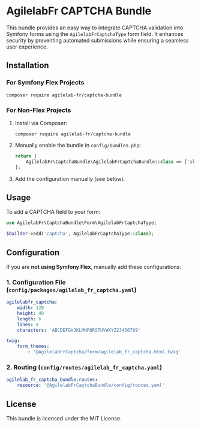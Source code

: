 # AgilelabFr CAPTCHA Bundle

This bundle provides an easy way to integrate CAPTCHA validation into Symfony forms using the `AgilelabFrCaptchaType` form field. It enhances security by preventing automated submissions while ensuring a seamless user experience.

## Installation

### **For Symfony Flex Projects**
```
composer require agilelab-fr/captcha-bundle
```

### **For Non-Flex Projects**
1. Install via Composer:
   ```
   composer require agilelab-fr/captcha-bundle
   ```
2. Manually enable the bundle in `config/bundles.php`:
   ```php
   return [
       AgilelabFr\CaptchaBundle\AgilelabFrCaptchaBundle::class => ['all' => true],
   ];
   ```
3. Add the configuration manually (see below).

## Usage

To add a CAPTCHA field to your form:

```php
use AgilelabFr\CaptchaBundle\Form\AgilelabFrCaptchaType;

$builder->add('captcha', AgilelabFrCaptchaType::class);
```

## Configuration

If you are **not using Symfony Flex**, manually add these configurations:

### **1. Configuration File (`config/packages/agilelab_fr_captcha.yaml`)**
```yaml
agilelabfr_captcha:
    width: 120
    height: 40
    length: 6
    lines: 8
    characters: 'ABCDEFGHJKLMNPQRSTUVWXYZ23456789'

twig:
    form_themes:
        - '@AgilelabFrCaptcha/form/agilelab_fr_captcha.html.twig'
```

### **2. Routing (`config/routes/agilelab_fr_captcha.yaml`)**
```yaml
agilelab_fr_captcha_bundle.routes:
    resource: '@AgilelabFrCaptchaBundle/config/routes.yaml'
```

## License
This bundle is licensed under the MIT License.
